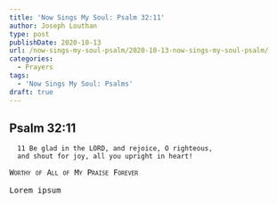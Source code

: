 ```yaml
---
title: 'Now Sings My Soul: Psalm 32:11'
author: Joseph Louthan
type: post
publishDate: 2020-10-13
url: /now-sings-my-soul-psalm/2020-10-13-now-sings-my-soul-psalm/
categories:
  - Prayers
tags:
  - 'Now Sings My Soul: Psalms'
draft: true
---
```

## Psalm 32:11

      11 Be glad in the LORD, and rejoice, O righteous, 
      and shout for joy, all you upright in heart!
      
<pre>
<div style="font-variant: small-caps;">Worthy of All of My Praise Forever</div>
Lorem ipsum
</pre>